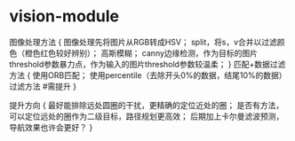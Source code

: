 # vision-module
图像处理方法
  {
      图像处理先将图片从RGB转成HSV；
      split，将s，v合并以过滤颜色（橙色红色较好辨别）；
      高斯模糊；
      canny边缘检测，作为目标的图片threshold参数暴力点，作为输入的图片threshold参数较温柔；
  }
匹配+数据过滤方法
  {
    使用ORB匹配；
    使用percentile（去除开头0%的数据，结尾10%的数据）过滤方法   #需提升
  }
  
  提升方向
    {
      最好能排除远处圆圈的干扰，更精确的定位近处的圈；
      是否有方法，可以定位远处的圈作为二级目标，路径规划更高效；
      后期加上卡尔曼滤波预测，导航效果也许会更好？
    }
